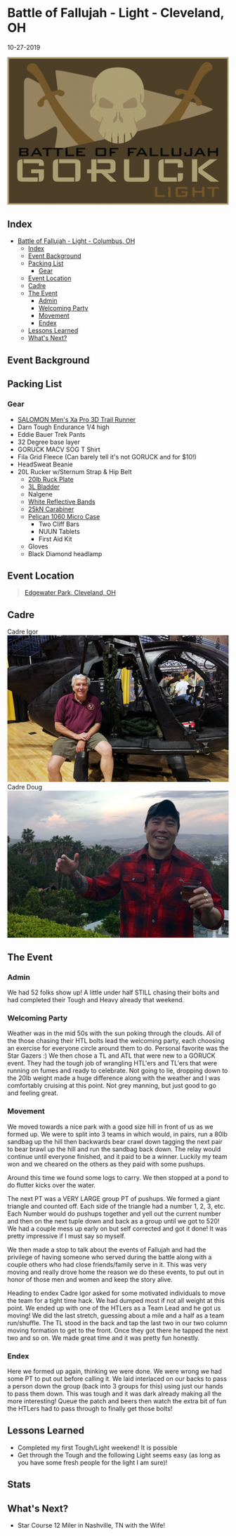 # Battle of Fallujah - Light - Cleveland, OH
10-27-2019

![Battle of Fallujah Patch](f959a5_ff6172464c4343c8860d083e29abd80f~mv2.png "Battle of Fallujah Light Patch")
## Index
- [Battle of Fallujah - Light - Columbus, OH](#battle-of-fallujah---Light---cleveland-oh)
  - [Index](#index)
  - [Event Background](#event-background)
  - [Packing List](#packing-list)
    - [Gear](#gear)
  - [Event Location](#event-location)
  - [Cadre](#cadre)
  - [The Event](#the-event)
    - [Admin](#admin)
    - [Welcoming Party](#welcoming-party)
    - [Movement](#movement)
    - [Endex](#endex)
  - [Lessons Learned](#lessons-learned)
  - [What's Next?](#whats-next)

## Event Background

## Packing List
### Gear
* [SALOMON Men's Xa Pro 3D Trail Runner](https://www.amazon.com/Salomon-Trail-Running-Shoes-black/dp/B01HD6SXWA/ref=pd_rhf_ee_s_rp_c_0_8?_encoding=UTF8&pd_rd_i=B01HD6SXWA&pd_rd_r=0b5cf26b-aea4-4b56-88ec-053ae5091a77&pd_rd_w=tnevL&pd_rd_wg=vvIJG&pf_rd_p=e7de3e41-8621-46b5-8090-e75951bb9b3e&pf_rd_r=BVGQXQYTCJVR1FEYFR5H&psc=1&refRID=BVGQXQYTCJVR1FEYFR5H)
* Darn Tough Endurance 1/4 high
* Eddie Bauer Trek Pants
* 32 Degree base layer
* GORUCK MACV SOG T Shirt
* Fila Grid Fleece (Can barely tell it's not GORUCK and for $10!)
* HeadSweat Beanie
* 20L Rucker w/Sternum Strap & Hip Belt
  * [20lb Ruck Plate](https://www.goruck.com/ruck-plates-for-rucker/)
  * [3L Bladder](https://www.amazon.com/gp/product/B016SSZD3G/ref=ppx_yo_dt_b_search_asin_title?ie=UTF8&psc=1)
  * Nalgene 
  * [White Reflective Bands](https://www.amazon.com/gp/product/B000KGATL4/ref=ppx_yo_dt_b_search_asin_title?ie=UTF8&psc=1)
  * [25kN Carabiner](https://www.amazon.com/gp/product/B073XS2KLJ/ref=ppx_yo_dt_b_search_asin_title?ie=UTF8&psc=1)
  * [Pelican 1060 Micro Case](https://www.amazon.com/gp/product/B0029Q7A1K/ref=ppx_yo_dt_b_asin_title_o00_s00?ie=UTF8&psc=1)
    * Two Cliff Bars
    * NUUN Tablets
    * First Aid Kit
  * Gloves
  * Black Diamond headlamp

## Event Location
>[Edgewater Park, Cleveland, OH](https://goo.gl/maps/DvUJMbUW7e8XV6Xn7)

## Cadre
Cadre Igor
![Cadre Igor](../../images/cadre/igor.jpg)
Cadre Doug
![Cadre Igor](../../images/cadre/doug.jpg)

## The Event

### Admin
We had 52 folks show up! A little under half STILL chasing their bolts and had completed their Tough and Heavy already that weekend.

### Welcoming Party

Weather was in the mid 50s with the sun poking through the clouds. All of the those chasing their HTL bolts lead the welcoming party, each choosing an exercise for everyone circle around them to do. Personal favorite was the Star Gazers :) We then chose a TL and ATL that were new to a GORUCK event. They had the tough job of wrangling HTL'ers and TL'ers that were running on fumes and ready to celebrate. Not going to lie, dropping down to the 20lb weight made a huge difference along with the weather and I was comfortably cruising at this point. Not grey manning, but just good to go and feeling great.

### Movement
We moved towards a nice park with a good size hill in front of us as we formed up. We were to split into 3 teams in which would, in pairs, run a 80lb sandbag up the hill then backwards bear crawl down tagging the next pair to bear brawl up the hill and run the sandbag back down. The relay would continue until everyone finished, and it paid to be a winner. Luckily my team won and we cheared on the others as they paid with some pushups.

Around this time we found some logs to carry. We then stopped at a pond to do flutter kicks over the water. 

The next PT was a VERY LARGE group PT of pushups. We formed a giant triangle and counted off. Each side of the triangle had a number 1, 2, 3, etc. Each Number would do pushups together and yell out the current number and then on the next tuple down and back as a group until we got to 520! We had a couple mess up early on but self corrected and got it done! It was pretty impressive if I must say so myself.

We then made a stop to talk about the events of Fallujah and had the privilege of having someone who served during the battle along with a couple others who had close friends/family serve in it. This was very moving and really drove home the reason we do these events, to put out in honor of those men and women and keep the story alive.

Heading to endex Cadre Igor asked for some motivated individuals to move the team for a tight time hack. We had dumped most if not all weight at this point. We ended up with one of the HTLers as a Team Lead and he got us moving! We did the last stretch, guessing about a mile and a half as a team run/shuffle. The TL stood in the back and tap the last two in our two column moving formation to get to the front. Once they got there he tapped the next two and so on. We made great time and it was pretty fun honestly.

### Endex

Here we formed up again, thinking we were done. We were wrong we had some PT to put out before calling it. We laid interlaced on our backs to pass a person down the group (back into 3 groups for this) using just our hands to pass them down. This was tough and it was dark already making all the more interesting! Queue the patch and beers then watch the extra bit of fun the HTLers had to pass through to finally get those bolts!


## Lessons Learned

* Completed my first Tough/Light weekend! It is possible
* Get through the Tough and the following Light seems easy (as long as you have some fresh people for the light I am sure)!
 
## Stats
 
  
## What's Next?
* Star Course 12 Miler in Nashville, TN with the Wife!
